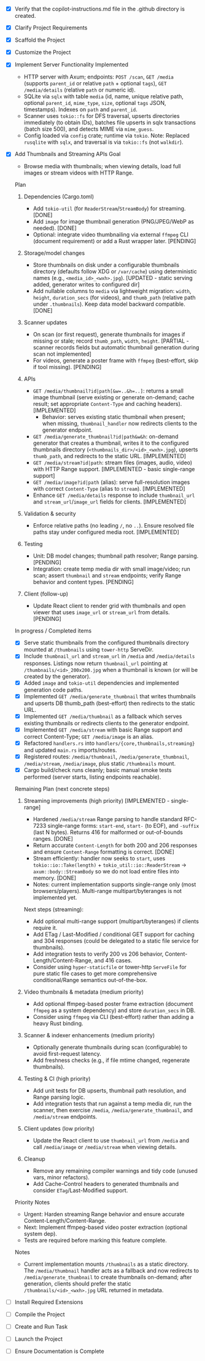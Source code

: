 <!-- Use this file to provide workspace-specific custom instructions to Copilot. For more details, visit https://code.visualstudio.com/docs/copilot/copilot-customization#_use-a-githubcopilotinstructionsmd-file -->
- [x] Verify that the copilot-instructions.md file in the .github directory is created.

- [x] Clarify Project Requirements
	<!-- Project type: Monorepo with React TypeScript client and Rust server. -->

- [x] Scaffold the Project
	<!--
	- React client files moved to 'client' directory.
	- Rust server files remain in 'server' directory.
	-->

- [x] Customize the Project
	<!--
	Verify that all previous steps have been completed successfully and you have marked the step as completed.
	Develop a plan to modify codebase according to user requirements.
	Ensure that only dependencies specified in package.json and Cargo.toml are used.
	Apply modifications using appropriate tools and user-provided references.
	Skip this step for "Hello World" projects.
	-->

- [x] Implement Server Functionality
	Implemented
	- HTTP server with Axum; endpoints: `POST /scan`, `GET /media` (supports `parent_id` or relative `path` + optional `tags`), `GET /media/details` (relative `path` or numeric id).
	- SQLite via `sqlx` with table `media` (id, name, unique relative path, optional `parent_id`, `mime_type`, `size`, optional `tags` JSON, timestamps). Indexes on `path` and `parent_id`.
	- Scanner uses `tokio::fs` for DFS traversal, upserts directories immediately (to obtain IDs), batches file upserts in sqlx transactions (batch size 500), and detects MIME via `mime_guess`.
	- Config loaded via `config` crate; runtime via `tokio`.
	Note: Replaced `rusqlite` with `sqlx`, and traversal is via `tokio::fs` (not `walkdir`).

- [x] Add Thumbnails and Streaming APIs
	Goal
	- Browse media with thumbnails; when viewing details, load full images or stream videos with HTTP Range.

	Plan
	1. Dependencies (Cargo.toml)
	   - Add `tokio-util` (for `ReaderStream`/`StreamBody`) for streaming. [DONE]
	   - Add `image` for image thumbnail generation (PNG/JPEG/WebP as needed). [DONE]
	   - Optional: integrate video thumbnailing via external `ffmpeg` CLI (document requirement) or add a Rust wrapper later. [PENDING]

	2. Storage/model changes
		- Store thumbnails on disk under a configurable thumbnails directory (defaults follow XDG or `/var/cache`) using deterministic names (e.g., `<media_id>_<wxh>.jpg`). [UPDATED - static serving added, generator writes to configured dir]
	   - Add nullable columns to `media` via lightweight migration: `width`, `height`, `duration_secs` (for videos), and `thumb_path` (relative path under `.thumbnails`). Keep data model backward compatible. [DONE]

	3. Scanner updates
	   - On scan (or first request), generate thumbnails for images if missing or stale; record `thumb_path`, `width`, `height`. [PARTIAL - scanner records fields but automatic thumbnail generation during scan not implemented]
	   - For videos, generate a poster frame with `ffmpeg` (best-effort, skip if tool missing). [PENDING]

	4. APIs
	   - `GET /media/thumbnail?id|path[&w=..&h=..]`: returns a small image thumbnail (serve existing or generate on-demand; cache result; set appropriate `Content-Type` and caching headers). [IMPLEMENTED]
	     - Behavior: serves existing static thumbnail when present; when missing, `thumbnail_handler` now redirects clients to the generator endpoint.
		- `GET /media/generate_thumbnail?id|path&w&h`: on-demand generator that creates a thumbnail, writes it to the configured thumbnails directory (`<thumbnails_dir>/<id>_<wxh>.jpg`), upserts `thumb_path`, and redirects to the static URL. [IMPLEMENTED]
	   - `GET /media/stream?id|path`: stream files (images, audio, video) with HTTP Range support. [IMPLEMENTED - basic single-range support]
	   - `GET /media/image?id|path` (alias): serve full-resolution images with correct `Content-Type` (alias to `stream`). [IMPLEMENTED]
	   - Enhance `GET /media/details` response to include `thumbnail_url` and `stream_url`/`image_url` fields for clients. [IMPLEMENTED]

	5. Validation & security
	   - Enforce relative paths (no leading `/`, no `..`). Ensure resolved file paths stay under configured media root. [IMPLEMENTED]

	6. Testing
	   - Unit: DB model changes; thumbnail path resolver; Range parsing. [PENDING]
	   - Integration: create temp media dir with small image/video; run scan; assert `thumbnail` and `stream` endpoints; verify Range behavior and content types. [PENDING]

	7. Client (follow-up)
	   - Update React client to render grid with thumbnails and open viewer that uses `image_url` or `stream_url` from details. [PENDING]

	In progress / Completed items
	- [x] Serve static thumbnails from the configured thumbnails directory mounted at `/thumbnails` using `tower-http` ServeDir.
	- [x] Include `thumbnail_url` and `stream_url` in `/media` and `/media/details` responses. Listings now return `thumbnail_url` pointing at `/thumbnails/<id>_200x200.jpg` when a thumbnail is known (or will be created by the generator).
	- [x] Added `image` and `tokio-util` dependencies and implemented generation code paths.
	- [x] Implemented `GET /media/generate_thumbnail` that writes thumbnails and upserts DB thumb_path (best-effort) then redirects to the static URL.
	- [x] Implemented `GET /media/thumbnail` as a fallback which serves existing thumbnails or redirects clients to the generator endpoint.
	- [x] Implemented `GET /media/stream` with basic Range support and correct Content-Type; `GET /media/image` is an alias.
	- [x] Refactored `handlers.rs` into `handlers/{core,thumbnails,streaming}` and updated `main.rs` imports/routes.
	- [x] Registered routes: `/media/thumbnail`, `/media/generate_thumbnail`, `/media/stream`, `/media/image`, plus static `/thumbnails` mount.
	- [x] Cargo build/check runs cleanly; basic manual smoke tests performed (server starts, listing endpoints reachable).

	Remaining Plan (next concrete steps)
	1. Streaming improvements (high priority) [IMPLEMENTED - single-range]
	   - Hardened `/media/stream` Range parsing to handle standard RFC-7233 single-range forms: `start-end`, `start-` (to EOF), and `-suffix` (last N bytes). Returns 416 for malformed or out-of-bounds ranges. [DONE]
	   - Return accurate `Content-Length` for both 200 and 206 responses and ensure `Content-Range` formatting is correct. [DONE]
	   - Stream efficiently: handler now seeks to `start`, uses `tokio::io::Take(length)` + `tokio_util::io::ReaderStream` -> `axum::body::StreamBody` so we do not load entire files into memory. [DONE]
	   - Notes: current implementation supports single-range only (most browsers/players). Multi-range multipart/byteranges is not implemented yet.

	   Next steps (streaming):
	   - Add optional multi-range support (multipart/byteranges) if clients require it.
	   - Add ETag / Last-Modified / conditional GET support for caching and 304 responses (could be delegated to a static file service for thumbnails).
	   - Add integration tests to verify 200 vs 206 behavior, Content-Length/Content-Range, and 416 cases.
	   - Consider using `hyper-staticfile` or tower-http `ServeFile` for pure static file cases to get more comprehensive conditional/Range semantics out-of-the-box.

	2. Video thumbnails & metadata (medium priority)
	   - Add optional ffmpeg-based poster frame extraction (document `ffmpeg` as a system dependency) and store `duration_secs` in DB.
	   - Consider using `ffmpeg` via CLI (best-effort) rather than adding a heavy Rust binding.

	3. Scanner & indexer enhancements (medium priority)
	   - Optionally generate thumbnails during scan (configurable) to avoid first-request latency.
	   - Add freshness checks (e.g., if file mtime changed, regenerate thumbnails).

	4. Testing & CI (high priority)
	   - Add unit tests for DB upserts, thumbnail path resolution, and Range parsing logic.
	   - Add integration tests that run against a temp media dir, run the scanner, then exercise `/media`, `/media/generate_thumbnail`, and `/media/stream` endpoints.

	5. Client updates (low priority)
	   - Update the React client to use `thumbnail_url` from `/media` and call `/media/image` or `/media/stream` when viewing details.

	6. Cleanup
	   - Remove any remaining compiler warnings and tidy code (unused vars, minor refactors).
	   - Add Cache-Control headers to generated thumbnails and consider `ETag`/Last-Modified support.

	Priority Notes
	- Urgent: Harden streaming Range behavior and ensure accurate Content-Length/Content-Range.
	- Next: Implement ffmpeg-based video poster extraction (optional system dep).
	- Tests are required before marking this feature complete.

	Notes
	- Current implementation mounts `/thumbnails` as a static directory. The `/media/thumbnail` handler acts as a fallback and now redirects to `/media/generate_thumbnail` to create thumbnails on-demand; after generation, clients should prefer the static `/thumbnails/<id>_<wxh>.jpg` URL returned in metadata.

- [ ] Install Required Extensions
	<!-- ONLY install extensions provided mentioned in the get_project_setup_info. Skip this step otherwise and mark as completed. -->

- [ ] Compile the Project
	<!--
	Verify that all previous steps have been completed.
	Install any missing dependencies.
	Run diagnostics and resolve any issues.
	Check for markdown files in project folder for relevant instructions on how to do this.
	Ensure that only dependencies specified in package.json and Cargo.toml are used.
	-->

- [ ] Create and Run Task
	<!--
	Verify that all previous steps have been completed.
	Check https://code.visualstudio.com/docs/debugtest/tasks to determine if the project needs a task. If so, use the create_and_run_task to create and launch a task based on package.json, README.md, and project structure.
	Skip this step otherwise.
	 -->

- [ ] Launch the Project
	<!--
	Verify that all previous steps have been completed.
	Prompt user for debug mode, launch only if confirmed.
	 -->

- [ ] Ensure Documentation is Complete
	<!--
	Verify that all previous steps have been completed.
	Verify that README.md and the copilot-instructions.md file in the .github directory exists and contains current project information.
	Clean up the copilot-instructions.md file in the .github directory by removing all HTML comments.
	-->

<!--
## Execution Guidelines
PROGRESS TRACKING:
- If any tools are available to manage the above todo list, use it to track progress through this checklist.
- After completing each step, mark it complete and add a summary.
- Read current todo list status before starting each new step.

COMMUNICATION RULES:
- Avoid verbose explanations or printing full command outputs.
- If a step is skipped, state that briefly (e.g. "No extensions needed").
- Do not explain project structure unless asked.
- Keep explanations concise and focused.

DEVELOPMENT RULES:
- Use '.' as the working directory unless user specifies otherwise.
- Avoid adding media or external links unless explicitly requested.
- Use placeholders only with a note that they should be replaced.
- Use VS Code API tool only for VS Code extension projects.
- Once the project is created, it is already opened in Visual Studio Code—do not suggest commands to open this project in Visual Studio again.
- If the project setup information has additional rules, follow them strictly.

FOLDER CREATION RULES:
- Always use the current directory as the project root.
- If you are running any terminal commands, use the '.' argument to ensure that the current working directory is used ALWAYS.
- Do not create a new folder unless the user explicitly requests it besides a .vscode folder for a tasks.json file.
- If any of the scaffolding commands mention that the folder name is not correct, let the user know to create a new folder with the correct name and then reopen it again in vscode.

EXTENSION INSTALLATION RULES:
- Only install extension specified by the get_project_setup_info tool. DO NOT INSTALL any other extensions.

PROJECT CONTENT RULES:
- If the user has not specified project details, assume they want a "Hello World" project as a starting point.
- Avoid adding links of any type (URLs, files, folders, etc.) or integrations that are not explicitly required.
- Avoid generating images, videos, or any other media files unless explicitly requested.
- If you need to use any media assets as placeholders, let the user know that these are placeholders and should be replaced with the actual assets later.
- Ensure all generated components serve a clear purpose within the user's requested workflow.
- If a feature is assumed but not confirmed, prompt the user for clarification before including it.

TASK COMPLETION RULES:
- Your task is complete when:
  - Project is successfully scaffolded and compiled without errors
  - copilot-instructions.md file in the .github directory exists in the project
  - README.md file exists and is up to date
  - User is provided with clear instructions to debug/launch the project

Before starting a new task in the above plan, update progress in the plan.
-->
